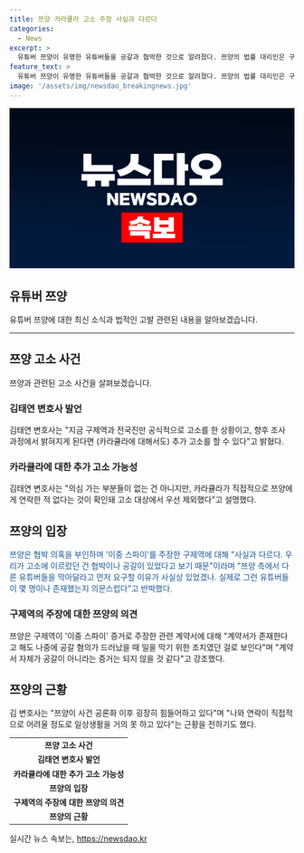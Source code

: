 ```yaml
---
title: 쯔양 카라큘라 고소 주장 사실과 다르다
categories:
  - News
excerpt: >
  유튜버 쯔양이 유명한 유튜버들을 공갈과 협박한 것으로 알려졌다. 쯔양의 법률 대리인은 구제역과 전국진을 이미 고소했으며, 카라큘라에 대한 추가 고소 가능성을 시사했다. 현재 카라큘라는 직접 쯔양에게 연락한 적이 없어 우선 제외되었다. 쯔양은 협박 의혹을 부인하며 구제역의 주장을 반박하고 있다. 이에 쯔양은 사건으로 인해 굉장히 어려워하고 있으며, 일상생활도 거의 못하고 있다고 전해졌다.
feature_text: >
  유튜버 쯔양이 유명한 유튜버들을 공갈과 협박한 것으로 알려졌다. 쯔양의 법률 대리인은 구제역과 전국진을 이미 고소했으며, 카라큘라에 대한 추가 고소 가능성을 시사했다. 현재 카라큘라는 직접 쯔양에게 연락한 적이 없어 우선 제외되었다. 쯔양은 협박 의혹을 부인하며 구제역의 주장을 반박하고 있다. 이에 쯔양은 사건으로 인해 굉장히 어려워하고 있으며, 일상생활도 거의 못하고 있다고 전해졌다.
image: '/assets/img/newsdao_breakingnews.jpg'
---
```


<p><img src="/assets/img/newsdao_breakingnews.jpg" alt="koreaapp 속보" /></p>

<h2 data-ke-size="size26">유튜버 쯔양</h2>

<p data-ke-size="size16">유튜버 쯔양에 대한 최신 소식과 법적인 고발 관련된 내용을 알아보겠습니다.</p>

<hr>

<h2 data-ke-size="size26">쯔양 고소 사건</h2>

<p data-ke-size="size16">쯔양과 관련된 고소 사건을 살펴보겠습니다.</p>

<h3>김태연 변호사 발언</h3>

<p data-ke-size="size16">김태연 변호사는 "지금 구제역과 전국진만 공식적으로 고소를 한 상황이고, 향후 조사 과정에서 밝혀지게 된다면 (카라큘라에 대해서도) 추가 고소를 할 수 있다"고 밝혔다.</p>

<h3>카라큘라에 대한 추가 고소 가능성</h3>

<p data-ke-size="size16">김태연 변호사는 "의심 가는 부분들이 없는 건 아니지만, 카라큘라가 직접적으로 쯔양에게 연락한 적 없다는 것이 확인돼 고소 대상에서 우선 제외했다"고 설명했다.</p>

<h2 data-ke-size="size26">쯔양의 입장</h2>

<p data-ke-size="size16"><span style="color: #1a5490;">쯔양은 협박 의혹을 부인하며 '이중 스파이'를 주장한 구제역에 대해 "사실과 다르다. 우리가 고소에 이르렀던 건 협박이나 공갈이 있었다고 보기 때문"이라며 "쯔양 측에서 다른 유튜버들을 막아달라고 먼저 요구할 이유가 사실상 있었겠나. 실제로 그런 유튜버들이 몇 명이나 존재했는지 의문스럽다"고 반박했다.</span></p>

<h3>구제역의 주장에 대한 쯔양의 의견</h3>

<p data-ke-size="size16">쯔양은 구제역이 '이중 스파이' 증거로 주장한 관련 계약서에 대해 "계약서가 존재한다고 해도 나중에 공갈 혐의가 드러났을 때 일을 막기 위한 조치였던 걸로 보인다"며 "계약서 자체가 공갈이 아니라는 증거는 되지 않을 것 같다"고 강조했다.</p>

<h2 data-ke-size="size26">쯔양의 근황</h2>

<p data-ke-size="size16">김 변호사는 "쯔양이 사건 공론화 이후 굉장히 힘들어하고 있다"며 "나와 연락이 직접적으로 어려울 정도로 일상생활을 거의 못 하고 있다"는 근황을 전하기도 했다.</p>

<table>
    <tr>
        <td style="text-align: center; height: 17px;"><b>쯔양 고소 사건</b></td>
    </tr>
    <tr>
        <td style="text-align: center; height: 17px;"><b>김태연 변호사 발언</b></td>
    </tr>
    <tr>
        <td style="text-align: center; height: 17px;"><b>카라큘라에 대한 추가 고소 가능성</b></td>
    </tr>
    <tr>
        <td style="text-align: center; height: 17px;"><b>쯔양의 입장</b></td>
    </tr>
    <tr>
        <td style="text-align: center; height: 17px;"><b>구제역의 주장에 대한 쯔양의 의견</b></td>
    </tr>
    <tr>
        <td style="text-align: center; height: 17px;"><b>쯔양의 근황</b></td>
    </tr>
</table>
실시간 뉴스 속보는, <a href="https://newsdao.kr" rel="dofollow">https://newsdao.kr</a>


